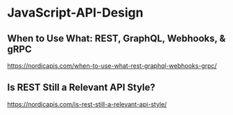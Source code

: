 # JavaScript-API-Design

## When to Use What: REST, GraphQL, Webhooks, & gRPC
https://nordicapis.com/when-to-use-what-rest-graphql-webhooks-grpc/

## Is REST Still a Relevant API Style?
https://nordicapis.com/is-rest-still-a-relevant-api-style/

